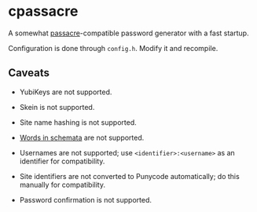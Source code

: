 # cpassacre

A somewhat [passacre][]-compatible password generator with a fast startup.

Configuration is done through `config.h`. Modify it and recompile.


## Caveats

 - YubiKeys are not supported.

 - Skein is not supported.

 - Site name hashing is not supported.

 - [Words in schemata][1] are not supported.

 - Usernames are not supported; use `<identifier>:<username>` as an
   identifier for compatibility.

 - Site identifiers are not converted to Punycode automatically;
   do this manually for compatibility.

 - Password confirmation is not supported.


[passacre]: https://github.com/habnabit/passacre
[1]: https://passacre.readthedocs.org/en/latest/schema.html#examples
